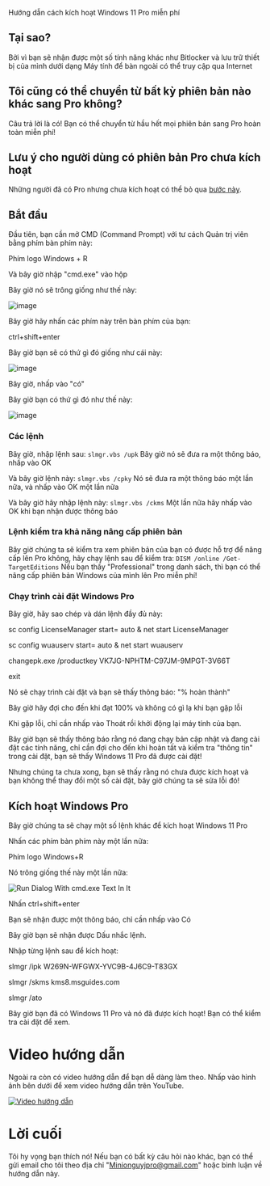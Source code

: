 Hướng dẫn cách kích hoạt Windows 11 Pro miễn phí
## Tại sao?
Bởi vì bạn sẽ nhận được một số tính năng khác như Bitlocker và lưu trữ thiết bị của mình dưới dạng Máy tính để bàn ngoài có thể truy cập qua Internet
## Tôi cũng có thể chuyển từ bất kỳ phiên bản nào khác sang Pro không?
Câu trả lời là có! Bạn có thể chuyển từ hầu hết mọi phiên bản sang Pro hoàn toàn miễn phí!
## Lưu ý cho người dùng có phiên bản Pro chưa kích hoạt
Những người đã có Pro nhưng chưa kích hoạt có thể bỏ qua [bước này](https://gist.github.com/Minionguyjpro/d913b3931e844ad8ad9a758a4aca4b63#activating-windows-pro).
## Bắt đầu
Đầu tiên, bạn cần mở CMD (Command Prompt) với tư cách Quản trị viên bằng phím bàn phím này:

Phím logo Windows + R

Và bây giờ nhập "cmd.exe" vào hộp

Bây giờ nó sẽ trông giống như thế này:

![image](https://user-images.githubusercontent.com/66115754/134801377-b9769c34-8a9d-4d4f-ba8e-6c073f1ce4a2.png)

Bây giờ hãy nhấn các phím này trên bàn phím của bạn:

ctrl+shift+enter

Bây giờ bạn sẽ có thứ gì đó giống như cái này:

![image](https://user-images.githubusercontent.com/66115754/134801445-9b90e121-350b-42ea-afec-b499f1fbfae9.png)

Bây giờ, nhấp vào "có"

Bây giờ bạn có thứ gì đó như thế này:

![image](https://user-images.githubusercontent.com/66115754/134807479-53ccdaf9-feb0-49a3-9843-5bb4db016128.png)

### Các lệnh
Bây giờ, nhập lệnh sau:
``slmgr.vbs /upk``
Bây giờ nó sẽ đưa ra một thông báo, nhấp vào OK

Và bây giờ lệnh này:
``slmgr.vbs /cpky``
Nó sẽ đưa ra một thông báo một lần nữa, và nhấp vào OK một lần nữa

Và bây giờ hãy nhập lệnh này:
``slmgr.vbs /ckms``
Một lần nữa hãy nhấp vào OK khi bạn nhận được thông báo
### Lệnh kiểm tra khả năng nâng cấp phiên bản
Bây giờ chúng ta sẽ kiểm tra xem phiên bản của bạn có được hỗ trợ để nâng cấp lên Pro không, hãy chạy lệnh sau để kiểm tra:
``DISM /online /Get-TargetEditions``
Nếu bạn thấy "Professional" trong danh sách, thì bạn có thể nâng cấp phiên bản Windows của mình lên Pro miễn phí!

### Chạy trình cài đặt Windows Pro
Bây giờ, hãy sao chép và dán lệnh đầy đủ này:

sc config LicenseManager start= auto & net start LicenseManager

sc config wuauserv start= auto & net start wuauserv

changepk.exe /productkey VK7JG-NPHTM-C97JM-9MPGT-3V66T

exit

Nó sẽ chạy trình cài đặt và bạn sẽ thấy thông báo: "% hoàn thành"

Bây giờ hãy đợi cho đến khi đạt 100% và không có gì lạ khi bạn gặp lỗi

Khi gặp lỗi, chỉ cần nhấp vào Thoát rồi khởi động lại máy tính của bạn.

Bây giờ bạn sẽ thấy thông báo rằng nó đang chạy bản cập nhật và đang cài đặt các tính năng, chỉ cần đợi cho đến khi hoàn tất và kiểm tra "thông tin" trong cài đặt, bạn sẽ thấy Windows 11 Pro đã được cài đặt!

Nhưng chúng ta chưa xong, bạn sẽ thấy rằng nó chưa được kích hoạt và bạn không thể thay đổi một số cài đặt, bây giờ chúng ta sẽ sửa lỗi đó!

## Kích hoạt Windows Pro
Bây giờ chúng ta sẽ chạy một số lệnh khác để kích hoạt Windows 11 Pro

Nhấn các phím bàn phím này một lần nữa:

Phím logo Windows+R

Nó trông giống thế này một lần nữa:

![Run Dialog With cmd.exe Text In It](https://user-images.githubusercontent.com/66115754/134801377-b9769c34-8a9d-4d4f-ba8e-6c073f1ce4a2.png)

Nhấn ctrl+shift+enter

Bạn sẽ nhận được một thông báo, chỉ cần nhấp vào Có

Bây giờ bạn sẽ nhận được Dấu nhắc lệnh.

Nhập từng lệnh sau để kích hoạt:

slmgr /ipk W269N-WFGWX-YVC9B-4J6C9-T83GX

slmgr /skms kms8.msguides.com

slmgr /ato

Bây giờ bạn đã có Windows 11 Pro và nó đã được kích hoạt! Bạn có thể kiểm tra cài đặt để xem.
# Video hướng dẫn
Ngoài ra còn có video hướng dẫn để bạn dễ dàng làm theo. Nhấp vào hình ảnh bên dưới để xem video hướng dẫn trên YouTube.

[![Video hướng dẫn](https://img.youtube.com/vi/Q132Tr40z_8/0.jpg)](https://www.youtube.com/watch?v=Q132Tr40z_8)

# Lời cuối
Tôi hy vọng bạn thích nó!
Nếu bạn có bất kỳ câu hỏi nào khác, bạn có thể gửi email cho tôi theo địa chỉ "Minionguyjpro@gmail.com" hoặc bình luận về hướng dẫn này.

